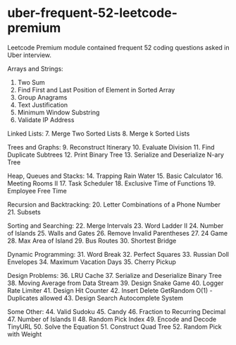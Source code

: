 # uber-frequent-52-leetcode-premium
Leetcode Premium module contained frequent 52 coding questions asked in Uber interview.

Arrays and Strings:
  1. Two Sum
  2. Find First and Last Position of Element in Sorted Array
  3. Group Anagrams
  4. Text Justification
  5. Minimum Window Substring
  6. Validate IP Address

Linked Lists:
  7. Merge Two Sorted Lists
  8. Merge k Sorted Lists

Trees and Graphs:
  9. Reconstruct Itinerary
  10. Evaluate Division
  11. Find Duplicate Subtrees
  12. Print Binary Tree
  13. Serialize and Deserialize N-ary Tree

Heap, Queues and Stacks:
  14. Trapping Rain Water
  15. Basic Calculator
  16. Meeting Rooms II
  17. Task Scheduler
  18. Exclusive Time of Functions
  19. Employee Free Time

Recursion and Backtracking:
  20. Letter Combinations of a Phone Number
  21. Subsets

Sorting and Searching:
  22. Merge Intervals
  23. Word Ladder II
  24. Number of Islands
  25. Walls and Gates
  26. Remove Invalid Parentheses
  27. 24 Game
  28. Max Area of Island
  29. Bus Routes
  30. Shortest Bridge

Dynamic Programming:
  31. Word Break
  32. Perfect Squares
  33. Russian Doll Envelopes
  34. Maximum Vacation Days
  35. Cherry Pickup

Design Problems:
  36. LRU Cache
  37. Serialize and Deserialize Binary Tree
  38. Moving Average from Data Stream
  39. Design Snake Game
  40.  Logger Rate Limiter
  41.  Design Hit Counter
  42.  Insert Delete GetRandom O(1) - Duplicates allowed
  43.  Design Search Autocomplete System

Some Other:
  44. Valid Sudoku
  45. Candy
  46. Fraction to Recurring Decimal
  47. Number of Islands II
  48. Random Pick Index
  49. Encode and Decode TinyURL
  50. Solve the Equation
  51. Construct Quad Tree
  52. Random Pick with Weight
